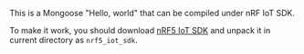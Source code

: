 This is a Mongoose "Hello, world" that can be compiled under nRF IoT SDK.

To make it work, you should download [nRF5 IoT SDK](http://developer.nordicsemi.com/nRF5_IoT_SDK/) and unpack it in current directory as `nrf5_iot_sdk`.
